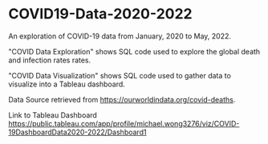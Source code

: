 # COVID19-Data-2020-2022

An exploration of COVID-19 data from January, 2020 to May, 2022.

"COVID Data Exploration" shows SQL code used to explore the global death and infection rates rates.

"COVID Data Visualization" shows SQL code used to gather data to visualize into a Tableau dashboard.

Data Source retrieved from https://ourworldindata.org/covid-deaths.

Link to Tableau Dashboard https://public.tableau.com/app/profile/michael.wong3276/viz/COVID-19DashboardData2020-2022/Dashboard1
